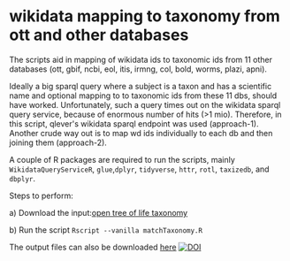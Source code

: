# wikidata mapping to taxonomy from ott and other databases
The scripts aid in  mapping of wikidata ids to taxonomic ids from 11 other databases (ott, gbif, ncbi, eol, itis, irmng, col, bold, worms, plazi, apni).

Ideally a big sparql query where a subject is a taxon and has a scientific name and optional mapping to to taxonomic ids from these 11 dbs, should have worked. Unfortunately, such a query times out on the wikidata sparql query service, because of enormous number of hits (>1 mio). Therefore, in this script, qlever's wikidata sparql endpoint was used (approach-1). Another crude way out is to map wd ids individually to each db and then joining them (approach-2).

A couple of R packages are required to run the scripts, mainly `WikidataQueryServiceR`, `glue`,`dplyr`, `tidyverse`, `httr`, `rotl`, `taxizedb`, and `dbplyr`.

Steps to perform:

a) Download the input:[open tree of life taxonomy](https://tree.opentreeoflife.org/about/taxonomy-version/ott3.6)

b) Run the script `Rscript --vanilla matchTaxonomy.R`

The output files can also be downloaded [here](https://zenodo.org/doi/10.5281/zenodo.12725310) [![DOI](https://zenodo.org/badge/DOI/10.5281/zenodo.12725311.svg)](https://doi.org/10.5281/zenodo.12725311)



